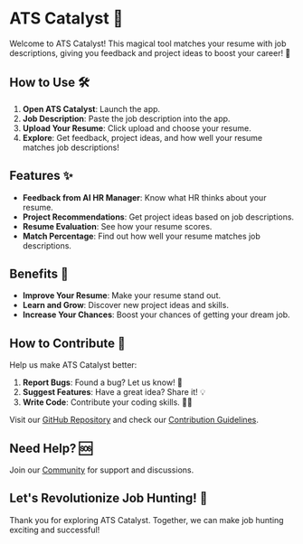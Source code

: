 # ATS Catalyst 🚀

Welcome to ATS Catalyst! This magical tool matches your resume with job descriptions, giving you feedback and project ideas to boost your career! 🌟

## How to Use 🛠️

1. **Open ATS Catalyst**: Launch the app.
2. **Job Description**: Paste the job description into the app.
3. **Upload Your Resume**: Click upload and choose your resume.
4. **Explore**: Get feedback, project ideas, and how well your resume matches job descriptions!

## Features ✨

- **Feedback from AI HR Manager**: Know what HR thinks about your resume.
- **Project Recommendations**: Get project ideas based on job descriptions.
- **Resume Evaluation**: See how your resume scores.
- **Match Percentage**: Find out how well your resume matches job descriptions.

## Benefits 🎁

- **Improve Your Resume**: Make your resume stand out.
- **Learn and Grow**: Discover new project ideas and skills.
- **Increase Your Chances**: Boost your chances of getting your dream job.

## How to Contribute 🤝

Help us make ATS Catalyst better:

1. **Report Bugs**: Found a bug? Let us know! 🐛
2. **Suggest Features**: Have a great idea? Share it! 💡
3. **Write Code**: Contribute your coding skills. 🧙‍♂️

Visit our [GitHub Repository](https://github.com) and check our [Contribution Guidelines](https://github.com/CONTRIBUTING.md).

## Need Help? 🆘

Join our [Community](https://community.link) for support and discussions.

## Let's Revolutionize Job Hunting! 🎉

Thank you for exploring ATS Catalyst. Together, we can make job hunting exciting and successful!
